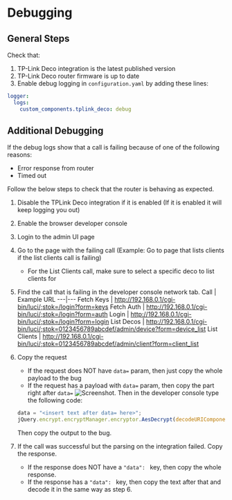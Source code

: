 # Debugging

## General Steps

Check that:

1. TP-Link Deco integration is the latest published version
2. TP-Link Deco router firmware is up to date
3. Enable debug logging in `configuration.yaml` by adding these lines:

```yaml
logger:
  logs:
    custom_components.tplink_deco: debug
```

## Additional Debugging

If the debug logs show that a call is failing because of one of the following reasons:

- Error response from router
- Timed out

Follow the below steps to check that the router is behaving as expected.

1. Disable the TPLink Deco integration if it is enabled (If it is enabled it will keep logging you out)
2. Enable the browser developer console
3. Login to the admin UI page
4. Go to the page with the failing call (Example: Go to page that lists clients if the list clients call is failing)
   - For the List Clients call, make sure to select a specific deco to list clients for
6. Find the call that is failing in the developer console network tab.
   Call | Example URL
   ---|---
   Fetch Keys | http://192.168.0.1/cgi-bin/luci/;stok=/login?form=keys
   Fetch Auth | http://192.168.0.1/cgi-bin/luci/;stok=/login?form=auth
   Login | http://192.168.0.1/cgi-bin/luci/;stok=/login?form=login
   List Decos | http://192.168.0.1/cgi-bin/luci/;stok=0123456789abcdef/admin/device?form=device_list
   List Clients | http://192.168.0.1/cgi-bin/luci/;stok=0123456789abcdef/admin/client?form=client_list
6. Copy the request

   - If the request does NOT have `data=` param, then just copy the whole payload to the bug
   - If the request has a payload with `data=` param, then copy the part right after `data=`
     ![Screenshot](debug-request-payload.jpg). Then in the developer console type the following code:

   ```js
   data = "<insert text after data= here>";
   jQuery.encrypt.encryptManager.encryptor.AesDecrypt(decodeURIComponent(data));
   ```

   Then copy the output to the bug.

7. If the call was successful but the parsing on the integration failed. Copy the response.
   - If the response does NOT have a `"data": ` key, then copy the whole response.
   - If the response has a `"data": ` key, then copy the text after that and decode it in the same way as step 6.
